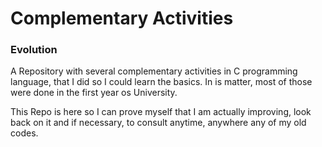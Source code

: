 # Complementary Activities

### Evolution
A Repository with several complementary activities in C programming language,
that I did so I could learn the basics. In is matter, most of those were done in the 
first year os University.

This Repo is here so I can prove myself that I am actually improving, look back on
it and if necessary, to consult anytime, anywhere any of my old codes.


